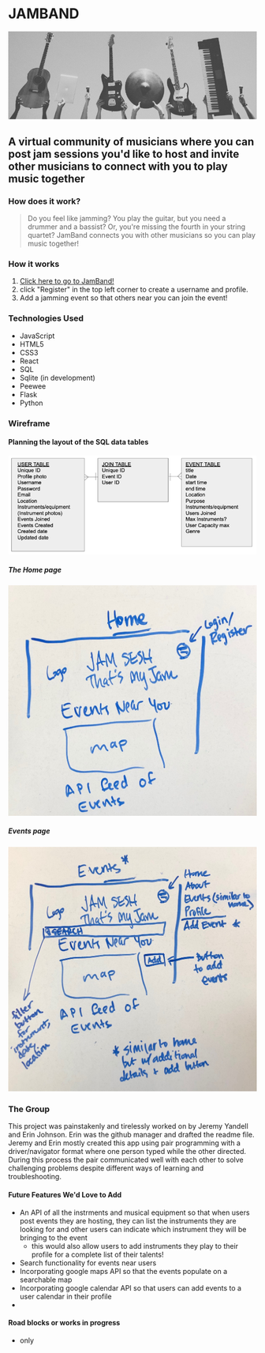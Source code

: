 # JAMBAND
![image](public/images/jamband-cover-photo.png)

## A virtual community of musicians where you can post jam sessions you'd like to host and invite other musicians to connect with you to play music together

### How does it work?
> Do you feel like jamming?  You play the guitar, but you need a drummer and a bassist?  Or, you're missing the fourth in your string quartet? JamBand connects you with other musicians so you can play music together!

### How it works
1. [Click here to go to JamBand!](https://jamband.herokuapp.com/event)
2. click "Register" in the top left corner to create a username and profile.
3. Add a jamming event so that others near you can join the event!

### Technologies Used
- JavaScript
- HTML5
- CSS3
- React
- SQL
- Sqlite (in development)
- Peewee
- Flask
- Python 

### Wireframe
#### Planning the layout of the SQL data tables
![views](public/images/SQL-data-wireframe.png)
##### The Home page
![home page](public/images/wireframe_homepage.JPG)
##### Events page
![events page](public/images/wireframe_events.JPG)

### The Group
This project was painstakenly and tirelessly worked on by Jeremy Yandell and Erin Johnson.  Erin was the github manager and drafted the readme file.  Jeremy and Erin mostly created this app using pair programming with a driver/navigator format where one person typed while the other directed.  During this process the pair communicated well with each other to solve challenging problems despite different ways of learning and troubleshooting.

#### Future Features We'd Love to Add
- An API of all the instrments and musical equipment so that when users post events they are hosting, they can list the instruments they are looking for and other users can indicate which instrument they will be bringing to the event
    - this would also allow users to add instruments they play to their profile for a complete list of their talents!
- Search functionality for events near users
- Incorporating google maps API so that the events populate on a searchable map
- Incorporating google calendar API so that users can add events to a user calendar in their profile
- 

#### Road blocks or works in progress
- only 